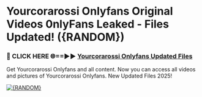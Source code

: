 # Yourcorarossi Onlyfans Original Videos 0nlyFans Leaked - Files Updated! ({RANDOM})

<h3>🔴 CLICK HERE 🌐==►► <a href="https://betterlinks.top/A2PfLJ" rel="nofollow">Yourcorarossi Onlyfans Updated Files</a></h3>

Get Yourcorarossi Onlyfans and all content. Now you can access all videos and pictures of Yourcorarossi Onlyfans. New Updated Files 2025!

[![{RANDOM}](https://i.imgur.com/ppqm5kG.gif)](https://betterlinks.top/A2PfLJ)